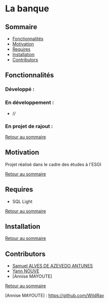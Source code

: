 # La banque

## Sommaire

* [Fonctionnalités](#fonctionnalités)
* [Motivation](#motivation)
* [Requires](#requires)
* [Installation](#installation)
* [Contributors](#contributors)

## Fonctionnalités

### Développé : 


### En développement :
* //

### En projet de rajout :

[Retour au sommaire](#sommaire)
## Motivation

Projet réalisé dans le cadre des études à l'ESGI

[Retour au sommaire](#sommaire)
## Requires

* SQL Light

[Retour au sommaire](#sommaire)
## Installation

[Retour au sommaire](#sommaire)
## Contributors

* [Samuel ALVES DE AZEVEDO ANTUNES]
* [Yann NOUVE]
* [Annise MAYOUTE]

[Retour au sommaire](#sommaire)

[Samuel ALVES DE AZEVEDO ANTUNES]: <https://github.com/NeverTwice>
[Yann NOUVE]: <https://github.com/chateux>
[Annise MAYOUTE] :  <https://github.com/WildRav>